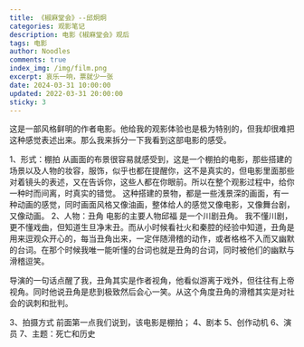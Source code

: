 ```yaml
---
title: 《椒麻堂会》--邱炯炯
categories: 观影笔记
description: 电影《椒麻堂会》观后
tags: 电影
author: Noodles
comments: true
index_img: /img/film.png
excerpt: 哀乐一响，票就少一张
date: 2024-03-31 10:00:00
updated: 2022-03-31 20:00:00
sticky: 3
---
```


这是一部风格鲜明的作者电影。他给我的观影体验也是极为特别的，但我却很难把这种感觉表述出来。那么我来拆分一下我看到这部电影的感受。

1、形式：棚拍
从画面的布景很容易就感受到，这是一个棚拍的电影，那些搭建的场景以及人物的妆容，服饰，似乎也都在提醒你，这不是真实的，但电影里面那些对着镜头的表述，又在告诉你，这些人都在你眼前。所以在整个观影过程中，给你一种时而间离，时真实的错觉。
这种搭建的景物，都是一些浅景深的画面，有一种动画的感觉，同时画面风格又像油画，整体给人的感觉又像电影，又像舞台剧，又像动画。
2、人物：丑角
电影的主要人物邱福 是一个川剧丑角。
我不懂川剧，更不懂戏曲，但知道生旦净末丑。而从小时候看社火和秦腔的经验中知道，丑角是用来逗观众开心的，每当丑角出来，一定伴随滑稽的动作，或者格格不入而又幽默的台词。在那个时候我唯一能听懂的台词也就是丑角的台词，同时被他们的幽默与滑稽逗笑。

导演的一句话点醒了我，丑角其实是作者视角，他看似游离于戏外，但往往有上帝视角。同时他说丑角是悲到极致然后会心一笑。从这个角度丑角的滑稽其实是对社会的讽刺和批判。

3、拍摄方式
前面第一点我们说到，该电影是棚拍；
4、剧本
5、创作动机
6、演员
7、主题：死亡和历史

